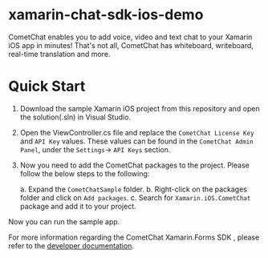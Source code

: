 
# xamarin-chat-sdk-ios-demo
CometChat enables you to add voice, video and text chat to your Xamarin iOS app in minutes! That's not all, CometChat has whiteboard, writeboard, real-time translation and more.

# Quick Start

1. Download the sample Xamarin iOS project from this repository and open the solution(.sln) in Visual Studio.
2. Open the ViewController.cs file and replace the `CometChat License Key` and `API Key` values. These values can be found in the `CometChat Admin Panel`, under the `Settings`-> `API Keys` section.

3. Now you need to add the CometChat packages to the project. Please follow the below steps to the following:

    a. Expand the `CometChatSample` folder.
    b. Right-click on the packages folder and click on `Add packages`.
    c. Search for `Xamarin.iOS.CometChat` package and add it to your project.

Now you can run the sample app.

For more information regarding the CometChat Xamarin.Forms SDK , please refer to the [developer documentation](https://developer.cometchat.com/docs/xamarin-forms-quick-start).

